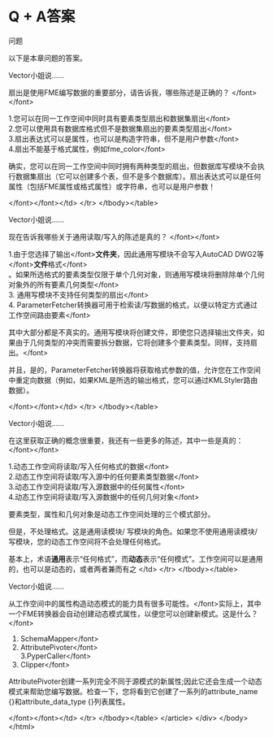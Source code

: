 # Q + A答案

 问题

以下是本章问题的答案。

 Vector小姐说......

扇出是使用FME编写数据的重要部分，请告诉我，哪些陈述是正确的？ &lt;/font&gt;&lt;/font&gt;  
  
1.您可以在同一工作空间中同时具有要素类型扇出和数据集扇出&lt;/font&gt;  
2.您可以使用具有数据库格式但不是数据集扇出的要素类型扇出&lt;/font&gt;  
3.扇出表达式可以是属性，也可以是构造字符串，但不是用户参数&lt;/font&gt;  
4.扇出不能基于格式属性，例如fme\_color&lt;/font&gt;  
  
确实，您可以在同一工作空间中同时拥有两种类型的扇出，但数据库写模块不会执行数据集扇出（它可以创建多个表，但不是多个数据库）。扇出表达式可以是任何属性（包括FME属性或格式属性）或字符串，也可以是用户参数！

&lt;/font&gt;&lt;/font&gt;&lt;/td&gt; &lt;/tr&gt; &lt;/tbody&gt;&lt;/table&gt;

 Vector小姐说......

现在告诉我哪些关于通用读取/写入的陈述是真的？ &lt;/font&gt;&lt;/font&gt;  
  
1.由于您选择了输出&lt;/font&gt;**文件夹**，因此通用写模块不会写入AutoCAD DWG2等&lt;/font&gt;**文件**格式&lt;/font&gt;  
。如果所选格式的要素类型仅限于单个几何对象，则通用写模块将删除除单个几何对象外的所有要素几何类型&lt;/font&gt;  
3. 通用写模块不支持任何类型的扇出&lt;/font&gt;  
4. ParameterFetcher转换器可用于检索读/写数据的格式，以便以特定方式通过工作空间路由要素&lt;/font&gt;  
  
其中大部分都是不真实的。通用写模块将创建文件，即使您只选择输出文件夹，如果由于几何类型的冲突而需要拆分数据，它将创建多个要素类型。同样，支持扇出。&lt;/font&gt;  
  
并且，是的，ParameterFetcher转换器将获取格式参数的值，允许您在工作空间中重定向数据（例如，如果KML是所选的输出格式，您可以通过KMLStyler路由数据）。

&lt;/font&gt;&lt;/font&gt;&lt;/td&gt; &lt;/tr&gt; &lt;/tbody&gt;&lt;/table&gt;

 Vector小姐说......

在这里获取正确的概念很重要，我还有一些更多的陈述，其中一些是真的： &lt;/font&gt;&lt;/font&gt;  
  
1.动态工作空间将读取/写入任何格式的数据&lt;/font&gt;  
2.动态工作空间将读取/写入源中的任何要素类型数据&lt;/font&gt;  
3.动态工作空间将读取/写入源数据中的任何属性&lt;/font&gt;  
4.动态工作空间将读取/写入源数据中的任何几何对象&lt;/font&gt;  
  
要素类型，属性和几何对象是动态工作空间处理的三个模式部分。  
  
但是，不处理格式。这是通用读模块/ 写模块的角色。如果您不使用通用读模块/ 写模块，您的动态工作空间将不会处理任何格式。  
  
基本上，术语**通用**表示“任何格式”，而**动态**表示“任何模式”。工作空间可以是通用的，也可以是动态的，或者两者兼而有之 &lt;/td&gt; &lt;/tr&gt; &lt;/tbody&gt;&lt;/table&gt;

 Vector小姐说......

从工作空间中的属性构造动态模式的能力具有很多可能性。&lt;/font&gt;实际上，其中一个FME转换器会自动创建动态模式属性，以便您可以创建新模式。这是什么？&lt;/font&gt;  
  
1. SchemaMapper&lt;/font&gt;  
2. AttributePivoter&lt;/font&gt;  
3.PyperCaller&lt;/font&gt;  
4. Clipper&lt;/font&gt;  
  
AttributePivoter创建一系列完全不同于源模式的新属性;因此它还会生成一个动态模式来帮助您编写数据。检查一下，您将看到它创建了一系列的attribute\_name {}和attribute\_data\_type {}列表属性。

&lt;/font&gt;&lt;/font&gt;&lt;/td&gt; &lt;/tr&gt; &lt;/tbody&gt;&lt;/table&gt; &lt;/article&gt; &lt;/div&gt; &lt;/body&gt;&lt;/html&gt;

